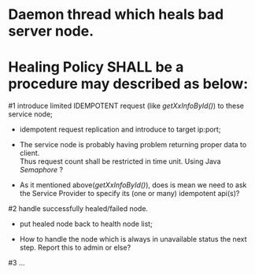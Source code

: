 # Daemon thread which heals bad server node.

# Healing Policy SHALL be a procedure may described as below:

 \#1 introduce limited IDEMPOTENT request (like *getXxInfoById()*) to these service node;
 
   * idempotent request replication and introduce to target ip:port;
   
   * The service node is probably having problem returning proper data to client. <br /> 
   Thus request count shall be restricted in time unit. Using Java *Semaphore* ?
   
   * As it mentioned above(*getXxInfoById()*), does is mean we need to ask
    the Service Provider to specify its (one or many) idempotent api(s)?
 
 \#2 handle successfully healed/failed node.
    
   * put healed node back to health node list;
   
   * How to handle the node which is always in unavailable status the next step. Report this to admin or else?
   
 \#3 ...